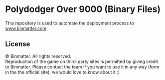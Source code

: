 # Polydodger Over 9000 (Binary Files)
This repository is used to automate the deployment process to www.binmatter.com.

## License
&copy; Binmatter. All rights reserved. \
Reproduction of the game on third-party sites is permitted by giving credit to Binmatter. Please contact the team if you want to use it in any way (form in the the official site), we would love to know about it :)
